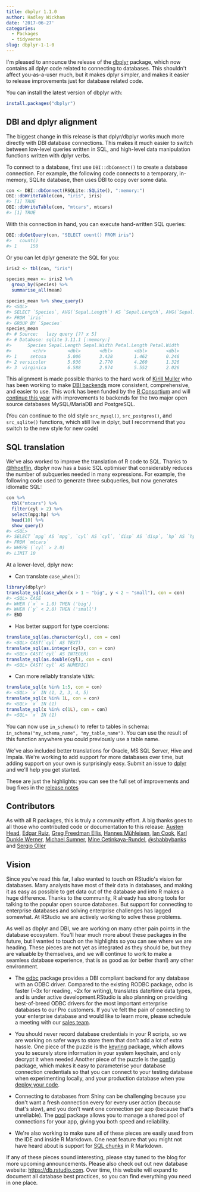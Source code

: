 ```yaml
---
title: dbplyr 1.1.0
author: Hadley Wickham
date: '2017-06-27'
categories:
  - Packages
  - tidyverse
slug: dbplyr-1-1-0
---
```


I'm pleased to announce the release of the [dbplyr](http://github.com/hadley/dbplyr/) package, which now contains all dplyr code related to connecting to databases. This shouldn't affect you-as-a-user much, but it makes dplyr simpler, and makes it easier to release improvements just for database related code.

You can install the latest version of dbplyr with:

```r
install.packages("dbplyr")
```

## DBI and dplyr alignment

The biggest change in this release is that dplyr/dbplyr works much more directly with DBI database connections. This makes it much easier to switch between low-level queries written in SQL, and high-level data manipulation functions written with dplyr verbs.

To connect to a database, first use `DBI::dbConnect()` to create a database connection. For example, the following code connects to a temporary, in-memory, SQLite database, then uses DBI to copy over some data.

```r
con <- DBI::dbConnect(RSQLite::SQLite(), ":memory:")
DBI::dbWriteTable(con, "iris", iris)
#> [1] TRUE
DBI::dbWriteTable(con, "mtcars", mtcars)
#> [1] TRUE
```

With this connection in hand, you can execute hand-written SQL queries:

```r
DBI::dbGetQuery(con, "SELECT count() FROM iris")
#>   count()
#> 1     150
```

Or you can let dplyr generate the SQL for you:

```r
iris2 <- tbl(con, "iris")

species_mean <- iris2 %>%
  group_by(Species) %>%
  summarise_all(mean)

species_mean %>% show_query()
#> <SQL>
#> SELECT `Species`, AVG(`Sepal.Length`) AS `Sepal.Length`, AVG(`Sepal.Width`) AS `Sepal.Width`, AVG(`Petal.Length`) AS `Petal.Length`, AVG(`Petal.Width`) AS `Petal.Width`
#> FROM `iris`
#> GROUP BY `Species`
species_mean
#> # Source:   lazy query [?? x 5]
#> # Database: sqlite 3.11.1 [:memory:]
#>      Species Sepal.Length Sepal.Width Petal.Length Petal.Width
#>        <chr>        <dbl>       <dbl>        <dbl>       <dbl>
#> 1     setosa        5.006       3.428        1.462       0.246
#> 2 versicolor        5.936       2.770        4.260       1.326
#> 3  virginica        6.588       2.974        5.552       2.026
```

This alignment is made possible thanks to the hard work of [Kirill Muller](https://github.com/krlmlr) who has been working to make [DBI backends](https://www.r-consortium.org/blog/2017/05/15/improving-dbi-a-retrospect) more consistent, comprehensive, and easier to use. This work has been funded by the [R Consortium](https://www.r-consortium.org) and will [continue this year](https://www.r-consortium.org/blog/2017/04/03/q1-2017-isc-grants) with improvements to backends for the two major open source databases MySQL/MariaDB and PostgreSQL.

(You can continue to the old style `src_mysql()`, `src_postgres()`, and `src_sqlite()` functions, which still live in dplyr, but I recommend that you switch to the new style for new code)

## SQL translation

We've also worked to improve the translation of R code to SQL. Thanks to [@hhoeflin](https://github.com/hhoeflin), dbplyr now has a basic SQL optimiser that considerably reduces the number of subqueries needed in many expressions. For example, the following code used to generate three subqueries, but now generates idiomatic SQL:

```r
con %>%
  tbl("mtcars") %>%
  filter(cyl > 2) %>%
  select(mpg:hp) %>%
  head(10) %>%
  show_query()
#> <SQL>
#> SELECT `mpg` AS `mpg`, `cyl` AS `cyl`, `disp` AS `disp`, `hp` AS `hp`
#> FROM `mtcars`
#> WHERE (`cyl` > 2.0)
#> LIMIT 10
```

At a lower-level, dplyr now:

  * Can translate `case_when()`:

```r
library(dbplyr)
translate_sql(case_when(x > 1 ~ "big", y < 2 ~ "small"), con = con)
#> <SQL> CASE
#> WHEN (`x` > 1.0) THEN ('big')
#> WHEN (`y` < 2.0) THEN ('small')
#> END
```

  * Has better support for type coercions:

```r
translate_sql(as.character(cyl), con = con)
#> <SQL> CAST(`cyl` AS TEXT)
translate_sql(as.integer(cyl), con = con)
#> <SQL> CAST(`cyl` AS INTEGER)
translate_sql(as.double(cyl), con = con)
#> <SQL> CAST(`cyl` AS NUMERIC)
```

  * Can more reliably translate `%IN%`:

```r
translate_sql(x %in% 1:5, con = con)
#> <SQL> `x` IN (1, 2, 3, 4, 5)
translate_sql(x %in% 1L, con = con)
#> <SQL> `x` IN (1)
translate_sql(x %in% c(1L), con = con)
#> <SQL> `x` IN (1)
```

You can now use `in_schema()` to refer to tables in schema: `in_schema("my_schema_name", "my_table_name")`. You can use the result of this function anywhere you could previously use a table name.

We've also included better translations for Oracle, MS SQL Server, Hive and Impala. We're working to add support for more databases over time, but adding support on your own is surprisingly easy. Submit an issue to [dplyr](https://github.com/tidyverse/dplyr/issues) and we'll help you get started.

These are just the highlights: you can see the full set of improvements and bug fixes in the [release notes](https://github.com/tidyverse/dbplyr/releases/tag/v1.0.0)

## Contributors

As with all R packages, this is truly a community effort. A big thanks goes to all those who contributed code or documentation to this release: [Austen Head](https://github.com/austenhead), [Edgar Ruiz](https://github.com/edgararuiz), [Greg Freedman Ellis](https://github.com/gergness), [Hannes Mühleisen](https://github.com/hannesmuehleisen), [Ian Cook](https://github.com/ianmcook), [Karl Dunkle Werner](https://github.com/karldw), [Michael Sumner](https://github.com/mdsumner), [Mine Cetinkaya-Rundel](https://github.com/mine-cetinkaya-rundel), [@shabbybanks](https://github.com/shabbybanks) and [Sergio Oller](https://github.com/zeehio)

## Vision

Since you've read this far, I also wanted to touch on RStudio's vision for databases. Many analysts have most of their data in databases, and making it as easy as possible to get data out of the database and into R makes a huge difference. Thanks to the community, R already has strong tools for talking to the popular open source databases. But support for connecting to enterprise databases and solving enterprise challenges has lagged somewhat. At RStudio we are actively working to solve these problems.

As well as dbplyr and DBI, we are working on many other pain points in the database ecosystem. You'll hear much more about these packages in the future, but I wanted to touch on the highlights so you can see where we are heading. These pieces are not yet as integrated as they should be, but they are valuable by themselves, and we will continue to work to make a seamless database experience, that is as good as (or better than!) any other environment.

  * The [odbc](https://github.com/rstats-db/odbc) package provides a DBI compliant backend for any database with an ODBC driver. Compared to the existing RODBC package, odbc is faster (~3x for reading, ~2x for writing), translates date/time data types, and is under active development.RStudio is also planning on providing best-of-breed ODBC drivers for the most important enterprise databases to our Pro customers. If you've felt the pain of connecting to your enterprise database and would like to learn more, please schedule a meeting with our [sales team](https://rstudio.youcanbook.me/).

  * You should never record database credentials in your R scripts, so we are working on safer ways to store them that don't add a lot of extra hassle. One piece of the puzzle is the [keyring](https://github.com/gaborcsardi/keyring) package, which allows you to securely store information in your system keychain, and only decrypt it when needed.Another piece of the puzzle is the [config](https://github.com/rstudio/config) package, which makes it easy to parameterise your database connection credentials so that you can connect to your testing database when experimenting locally, and your production database when you [deploy your code](https://www.rstudio.com/products/connect/).

  * Connecting to databases from Shiny can be challenging because you don't want a fresh connection every for every user action (because that's slow), and you don't want one connection per app (because that's unreliable). The [pool](https://github.com/rstudio/pool) package allows you to manage a shared pool of connections for your app, giving you both speed and reliability.

  * We're also working to make sure all of these pieces are easily used from the IDE and inside R Markdown. One neat feature that you might not have heard about is support for [SQL chunks](http://rmarkdown.rstudio.com/authoring_knitr_engines.html#sql) in R Markdown.

If any of these pieces sound interesting, please stay tuned to the blog for more upcoming announcements. Please also check out out new database website: <https://db.rstudio.com>. Over time, this website will expand to document all database best practices, so you can find everything you need in one place.
